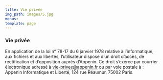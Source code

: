 ```yaml
---
title: Vie privée
img_path: images/5.jpg
menus:
template: page
---
```


### Vie privée

En application de la loi n° 78-17 du 6 janvier 1978 relative à l’informatique, aux fichiers et aux libertés, l’utilisateur dispose d’un droit d’accès, de rectification et d’opposition auprès d’Appenin. Ce droit s’exerce par courrier électronique adressé à <a href="mailto:vie-privee@appenin.fr">vie-privee@appenin.fr</a> ou par voie postale à : Appenin Informatique et Liberté, 124 rue Réaumur, 75002 Paris.
